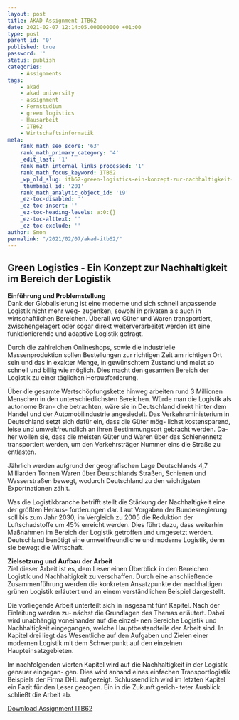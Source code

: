 ```yaml
--- 
layout: post 
title: AKAD Assignment ITB62 
date: 2021-02-07 12:14:05.000000000 +01:00 
type: post 
parent_id: '0' 
published: true 
password: '' 
status: publish 
categories: 
    - Assignments 
tags: 
    - akad 
    - akad university 
    - assignment 
    - Fernstudium 
    - green logistics 
    - Hausarbeit 
    - ITB62 
    - Wirtschaftsinformatik 
meta: 
    rank_math_seo_score: '63' 
    rank_math_primary_category: '4' 
    _edit_last: '1' 
    rank_math_internal_links_processed: '1' 
    rank_math_focus_keyword: ITB62 
    _wp_old_slug: itb62-green-logistics-ein-konzept-zur-nachhaltigkeit-im-bereich-der-logistik
    _thumbnail_id: '201'
    rank_math_analytic_object_id: '19' 
    _ez-toc-disabled: '' 
    _ez-toc-insert: '' 
    _ez-toc-heading-levels: a:0:{} 
    _ez-toc-alttext: '' 
    _ez-toc-exclude: '' 
author: Smon
permalink: "/2021/02/07/akad-itb62/" 
---
```


**Green Logistics - Ein Konzept zur Nachhaltigkeit im Bereich der Logistik**
----------------------------------------------------------------------------

**Einführung und Problemstellung**  
Dank der Globalisierung ist eine moderne und sich schnell anpassende Logistik nicht mehr weg- zudenken, sowohl in privaten als auch in wirtschaftlichen Bereichen. Überall wo Güter und Waren transportiert, zwischengelagert oder sogar direkt weiterverarbeitet werden ist eine funktionierende und adaptive Logistik gefragt.

Durch die zahlreichen Onlineshops, sowie die industrielle Massenproduktion sollen Bestellungen zur richtigen Zeit am richtigen Ort sein und das in exakter Menge, in gewünschtem Zustand und meist so schnell und billig wie möglich. Dies macht den gesamten Bereich der Logistik zu einer täglichen Herausforderung.

Über die gesamte Wertschöpfungskette hinweg arbeiten rund 3 Millionen Menschen in den unterschiedlichsten Bereichen. Würde man die Logistik als autonome Bran- che betrachten, wäre sie in Deutschland direkt hinter dem Handel und der Automobilindustrie angesiedelt. Das Verkehrsministerium in Deutschland setzt sich dafür ein, dass die Güter mög- lichst kostensparend, leise und umweltfreundlich an ihren Bestimmungsort gebracht werden. Da- her wollen sie, dass die meisten Güter und Waren über das Schienennetz transportiert werden, um den Verkehrsträger Nummer eins die Straße zu entlasten.

Jährlich werden aufgrund der geografischen Lage Deutschlands 4,7 Milliarden Tonnen Waren über Deutschlands Straßen, Schienen und Wasserstraßen bewegt, wodurch Deutschland zu den wichtigsten Exportnationen zählt.

Was die Logistikbranche betrifft stellt die Stärkung der Nachhaltigkeit eine der größten Heraus- forderungen dar. Laut Vorgaben der Bundesregierung soll bis zum Jahr 2030, im Vergleich zu 2005 die Reduktion der Luftschadstoffe um 45% erreicht werden. Dies führt dazu, dass weiterhin Maßnahmen im Bereich der Logistik getroffen und umgesetzt werden. Deutschland benötigt eine umweltfreundliche und moderne Logistik, denn sie bewegt die Wirtschaft. 

**Zielsetzung und Aufbau der Arbeit**  
Ziel dieser Arbeit ist es, dem Leser einen Überblick in den Bereichen Logistik und Nachhaltigkeit zu verschaffen. Durch eine anschließende Zusammenführung werden die konkreten Ansatzpunkte der nachhaltigen grünen Logistik erläutert und an einem verständlichen Beispiel dargestellt.

Die vorliegende Arbeit unterteilt sich in insgesamt fünf Kapitel. Nach der Einleitung werden zu- nächst die Grundlagen des Themas erläutert. Dabei wird unabhängig voneinander auf die einzel- nen Bereiche Logistik und Nachhaltigkeit eingegangen, welche Hauptbestandteile der Arbeit sind. In Kapitel drei liegt das Wesentliche auf den Aufgaben und Zielen einer modernen Logistik mit dem Schwerpunkt auf den einzelnen Haupteinsatzgebieten.

Im nachfolgenden vierten Kapitel wird auf die Nachhaltigkeit in der Logistik genauer eingegan- gen. Dies wird anhand eines einfachen Transportlogistik Beispiels der Firma DHL aufgezeigt. Schlussendlich wird im letzten Kapitel ein Fazit für den Leser gezogen. Ein in die Zukunft gerich- teter Ausblick schließt die Arbeit ab.

[Download Assignment ITB62](https://elesie.de/wp-content/uploads/2021/02/SEisele_ASS_ITB62_Logistik26Nachhaltigkeit.pdf)